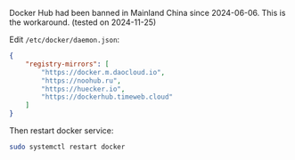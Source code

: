 Docker Hub had been banned in Mainland China since 2024-06-06. This is the workaround. (tested on 2024-11-25)

Edit `/etc/docker/daemon.json`:

```json
{
    "registry-mirrors": [
        "https://docker.m.daocloud.io",
        "https://noohub.ru",
        "https://huecker.io",
        "https://dockerhub.timeweb.cloud"
    ]
}
```

Then restart docker service:

```sh
sudo systemctl restart docker
```
